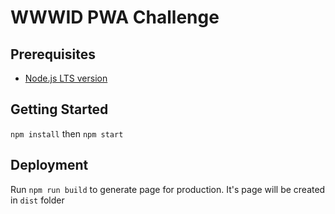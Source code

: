# WWWID PWA Challenge #

## Prerequisites
- [Node.js LTS version][nodejs_link]

## Getting Started
`npm install` then `npm start`

## Deployment
Run `npm run build` to generate page for production. It's page will be created in `dist` folder

[nodejs_link]: https://nodejs.org/en/download/
